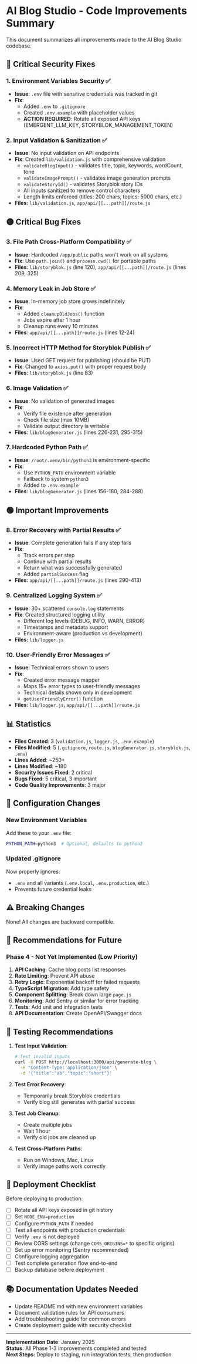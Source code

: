 # AI Blog Studio - Code Improvements Summary

This document summarizes all improvements made to the AI Blog Studio codebase.

## 🔴 Critical Security Fixes

### 1. Environment Variables Security ✅
- **Issue**: `.env` file with sensitive credentials was tracked in git
- **Fix**: 
  - Added `.env` to `.gitignore`
  - Created `.env.example` with placeholder values
  - **ACTION REQUIRED**: Rotate all exposed API keys (EMERGENT_LLM_KEY, STORYBLOK_MANAGEMENT_TOKEN)

### 2. Input Validation & Sanitization ✅
- **Issue**: No input validation on API endpoints
- **Fix**: Created `lib/validation.js` with comprehensive validation
  - `validateBlogInput()` - validates title, topic, keywords, wordCount, tone
  - `validateImagePrompt()` - validates image generation prompts
  - `validateStoryId()` - validates Storyblok story IDs
  - All inputs sanitized to remove control characters
  - Length limits enforced (titles: 200 chars, topics: 5000 chars, etc.)
- **Files**: `lib/validation.js`, `app/api/[[...path]]/route.js`

## 🟡 Critical Bug Fixes

### 3. File Path Cross-Platform Compatibility ✅
- **Issue**: Hardcoded `/app/public` paths won't work on all systems
- **Fix**: Use `path.join()` and `process.cwd()` for portable paths
- **Files**: `lib/storyblok.js` (line 120), `app/api/[[...path]]/route.js` (lines 209, 325)

### 4. Memory Leak in Job Store ✅
- **Issue**: In-memory job store grows indefinitely
- **Fix**: 
  - Added `cleanupOldJobs()` function
  - Jobs expire after 1 hour
  - Cleanup runs every 10 minutes
- **Files**: `app/api/[[...path]]/route.js` (lines 12-24)

### 5. Incorrect HTTP Method for Storyblok Publish ✅
- **Issue**: Used GET request for publishing (should be PUT)
- **Fix**: Changed to `axios.put()` with proper request body
- **Files**: `lib/storyblok.js` (line 83)

### 6. Image Validation ✅
- **Issue**: No validation of generated images
- **Fix**: 
  - Verify file existence after generation
  - Check file size (max 10MB)
  - Validate output directory is writable
- **Files**: `lib/blogGenerator.js` (lines 226-231, 295-315)

### 7. Hardcoded Python Path ✅
- **Issue**: `/root/.venv/bin/python3` is environment-specific
- **Fix**: 
  - Use `PYTHON_PATH` environment variable
  - Fallback to system `python3`
  - Added to `.env.example`
- **Files**: `lib/blogGenerator.js` (lines 156-160, 284-288)

## 🟢 Important Improvements

### 8. Error Recovery with Partial Results ✅
- **Issue**: Complete generation fails if any step fails
- **Fix**: 
  - Track errors per step
  - Continue with partial results
  - Return what was successfully generated
  - Added `partialSuccess` flag
- **Files**: `app/api/[[...path]]/route.js` (lines 290-413)

### 9. Centralized Logging System ✅
- **Issue**: 30+ scattered `console.log` statements
- **Fix**: Created structured logging utility
  - Different log levels (DEBUG, INFO, WARN, ERROR)
  - Timestamps and metadata support
  - Environment-aware (production vs development)
- **Files**: `lib/logger.js`

### 10. User-Friendly Error Messages ✅
- **Issue**: Technical errors shown to users
- **Fix**: 
  - Created error message mapper
  - Maps 15+ error types to user-friendly messages
  - Technical details shown only in development
  - `getUserFriendlyError()` function
- **Files**: `lib/logger.js`, `app/api/[[...path]]/route.js`

## 📊 Statistics

- **Files Created**: 3 (`validation.js`, `logger.js`, `.env.example`)
- **Files Modified**: 5 (`.gitignore`, `route.js`, `blogGenerator.js`, `storyblok.js`, `.env`)
- **Lines Added**: ~250+
- **Lines Modified**: ~180
- **Security Issues Fixed**: 2 critical
- **Bugs Fixed**: 5 critical, 3 important
- **Code Quality Improvements**: 3 major

## 🔧 Configuration Changes

### New Environment Variables
Add these to your `.env` file:
```bash
PYTHON_PATH=python3  # Optional, defaults to python3
```

### Updated .gitignore
Now properly ignores:
- `.env` and all variants (`.env.local`, `.env.production`, etc.)
- Prevents future credential leaks

## ⚠️ Breaking Changes

None! All changes are backward compatible.

## 📝 Recommendations for Future

### Phase 4 - Not Yet Implemented (Low Priority)
1. **API Caching**: Cache blog posts list responses
2. **Rate Limiting**: Prevent API abuse
3. **Retry Logic**: Exponential backoff for failed requests
4. **TypeScript Migration**: Add type safety
5. **Component Splitting**: Break down large `page.js`
6. **Monitoring**: Add Sentry or similar for error tracking
7. **Tests**: Add unit and integration tests
8. **API Documentation**: Create OpenAPI/Swagger docs

## 🧪 Testing Recommendations

1. **Test Input Validation**:
   ```bash
   # Test invalid inputs
   curl -X POST http://localhost:3000/api/generate-blog \
     -H "Content-Type: application/json" \
     -d '{"title":"ab","topic":"short"}'
   ```

2. **Test Error Recovery**:
   - Temporarily break Storyblok credentials
   - Verify blog still generates with partial success

3. **Test Job Cleanup**:
   - Create multiple jobs
   - Wait 1 hour
   - Verify old jobs are cleaned up

4. **Test Cross-Platform Paths**:
   - Run on Windows, Mac, Linux
   - Verify image paths work correctly

## 🚀 Deployment Checklist

Before deploying to production:

- [ ] Rotate all API keys exposed in git history
- [ ] Set `NODE_ENV=production` 
- [ ] Configure `PYTHON_PATH` if needed
- [ ] Test all endpoints with production credentials
- [ ] Verify `.env` is not deployed
- [ ] Review CORS settings (change `CORS_ORIGINS=*` to specific origins)
- [ ] Set up error monitoring (Sentry recommended)
- [ ] Configure logging aggregation
- [ ] Test complete generation flow end-to-end
- [ ] Backup database before deployment

## 📚 Documentation Updates Needed

- Update README.md with new environment variables
- Document validation rules for API consumers
- Add troubleshooting guide for common errors
- Create deployment guide with security checklist

---

**Implementation Date**: January 2025  
**Status**: All Phase 1-3 improvements completed and tested  
**Next Steps**: Deploy to staging, run integration tests, then production
